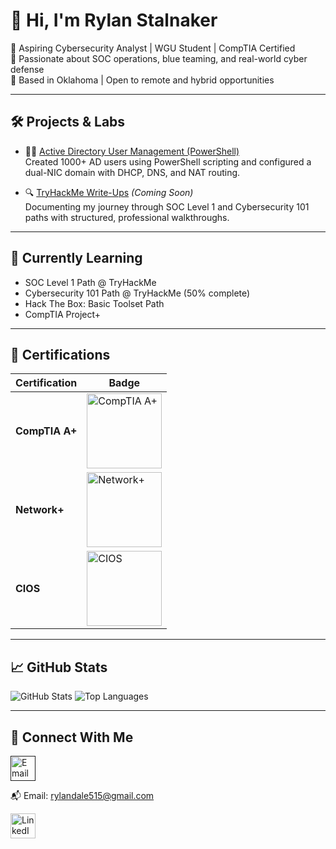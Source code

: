 # 👋 Hi, I'm Rylan Stalnaker

🎯 Aspiring Cybersecurity Analyst | WGU Student | CompTIA Certified  
🔐 Passionate about SOC operations, blue teaming, and real-world cyber defense  
📍 Based in Oklahoma | Open to remote and hybrid opportunities

---

## 🛠️ Projects & Labs

- 🧑‍💼 [Active Directory User Management (PowerShell)](https://github.com/Rylandale515/AD-User-Management)  
  Created 1000+ AD users using PowerShell scripting and configured a dual-NIC domain with DHCP, DNS, and NAT routing.

- 🔍 [TryHackMe Write-Ups](https://github.com/Rylandale515/THM-Write-Ups) *(Coming Soon)*  
  Documenting my journey through SOC Level 1 and Cybersecurity 101 paths with structured, professional walkthroughs.

---

## 🌱 Currently Learning

- SOC Level 1 Path @ TryHackMe
- Cybersecurity 101 Path @ TryHackMe (50% complete)
- Hack The Box: Basic Toolset Path
- CompTIA Project+

---

## 📜 Certifications

| Certification | Badge |
|---------------|-------|
| **CompTIA A+** | <a href="https://www.credly.com/badges/8233d4c9-208d-4504-9d3d-0d07ac6722d9/public_url"><img src="https://github.com/Rylandale515/Rylandale515/assets/34111857/4a00ddb9-0597-4ce8-a105-356d31b2ea26" width="120px" alt="CompTIA A+"/></a> |
| **Network+** | <a href="https://www.credly.com/badges/201270ac-617d-45cd-a5d9-486265be596b/public_url"><img src="https://github.com/Rylandale515/Rylandale515/assets/34111857/c04b46a5-50b7-4c86-9544-55beb309754f" width="120px" alt="Network+"/></a> |
| **CIOS** | <a href="https://www.credly.com/badges/803b30b7-584c-4fa1-a66c-4de590344baf/public_url"><img src="https://github.com/Rylandale515/Rylandale515/assets/34111857/50880cde-e2fe-4b57-a15a-fbdf773fc7fd" width="120px" alt="CIOS"/></a> |

---

## 📈 GitHub Stats

![GitHub Stats](https://github-readme-stats.vercel.app/api?username=Rylandale515&show_icons=true&theme=radical)
![Top Languages](https://github-readme-stats.vercel.app/api/top-langs/?username=Rylandale515&layout=compact&theme=radical)

---

## 🤝 Connect With Me

<a href=""><img src="mailto:rylandale515@gmail.com" width="40px" alt="Email Me"/></a>

📬 Email: [rylandale515@gmail.com](mailto:rylandale515@gmail.com)

<a href="https://www.linkedin.com/in/rylan-stalnaker-6ba923180"><img src="https://github.com/Rylandale515/Rylandale515/assets/34111857/63aef385-a11e-4489-86df-9d73ffea2f7d" width="40px" alt="LinkedIn Profile"/></a>
